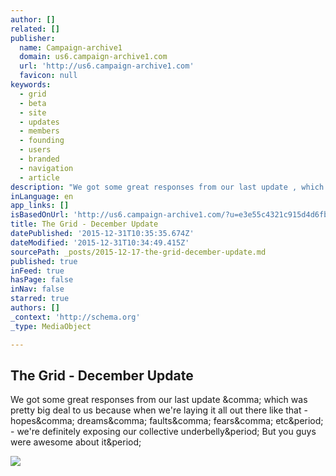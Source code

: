 ```yaml
---
author: []
related: []
publisher:
  name: Campaign-archive1
  domain: us6.campaign-archive1.com
  url: 'http://us6.campaign-archive1.com'
  favicon: null
keywords:
  - grid
  - beta
  - site
  - updates
  - members
  - founding
  - users
  - branded
  - navigation
  - article
description: "We got some great responses from our last update , which was pretty big deal to us because when we're laying it all out there like that - hopes, dreams, faults, fears, etc. - we're definitely exposing our collective underbelly. But you guys were awesome about it."
inLanguage: en
app_links: []
isBasedOnUrl: 'http://us6.campaign-archive1.com/?u=e3e55c4321c915d4d6fb9f8f0&id=da4369921d'
title: The Grid - December Update
datePublished: '2015-12-31T10:35:35.674Z'
dateModified: '2015-12-31T10:34:49.415Z'
sourcePath: _posts/2015-12-17-the-grid-december-update.md
published: true
inFeed: true
hasPage: false
inNav: false
starred: true
authors: []
_context: 'http://schema.org'
_type: MediaObject

---
```

<article style=""><h1>The Grid - December Update</h1><p>We got some great responses from our last update &amp;comma; which was pretty big deal to us because when we're laying it all out there like that - hopes&amp;comma; dreams&amp;comma; faults&amp;comma; fears&amp;comma; etc&amp;period; - we're definitely exposing our collective underbelly&amp;period; But you guys were awesome about it&amp;period;</p><img src="https://gallery.mailchimp.com/e3e55c4321c915d4d6fb9f8f0/images/cbd93a44-f4c9-40b3-be47-40c5cbc85364.jpg" /></article>